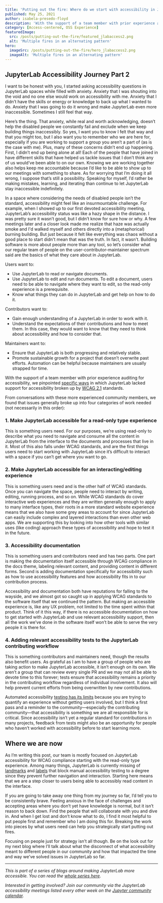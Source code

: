 ```yaml
---
title: 'Putting out the fire: Where do we start with accessibility in JupyterLab?'
published: May 25, 2021
author: isabela-presedo-floyd
description: 'With the support of a team member with prior experience auditing for accessibility, we pinpointed specific ways in which JupyterLab lacked support for accessibility broken up by WCAG 2.1 standards.'
category: [Access-centered, OSS Experience]
featuredImage:
  src: /posts/putting-out-the-fire/featured_jlabaccess2.png
  alt: 'Multiple fires in an alternating pattern'
hero:
  imageSrc: /posts/putting-out-the-fire/hero_jlabaccess2.png
  imageAlt: 'Multiple fires in an alternating pattern'
---
```


## JupyterLab Accessibility Journey Part 2

I want to be honest with you, I started asking accessibility questions
in JupyterLab spaces while filled with anxiety. Anxiety that I was shouting
into the void and no one else would work on accessibility with me. Anxiety
that I didn’t have the skills or energy or knowledge to back up what I
wanted to do. Anxiety that I was going to do it wrong and make JupyterLab
even more inaccessible. Sometimes I still feel that way.

Here’s the thing. That anxiety, while real and worth acknowledging, doesn’t
help the disabled people we constantly fail and exclude when we keep building
things inaccessibly. So yes, I want you to know I felt that way and that you
might too, but I also want you to remember who we are here for, especially
if you are working to support a group you aren’t a part of (as is the
case with me). Plus, many of these concerns didn’t end up happening. First,
I didn’t end up being alone at all! Each of the people that have joined in
have different skills that have helped us tackle issues that I don’t think
any of us would’ve been able to on our own. Knowing we are working together
also helps keep me accountable because I’d like to be able to show up to our
meetings with something to share. As for worrying that I’m doing it all
wrong, I suppose that’s still a possibility. Speaking for myself, I’d rather
be making mistakes, learning, and iterating than continue to let JupyterLab
stay inaccessible indefinitely.

In a space where considering the needs of disabled people isn’t the standard,
accessibility might feel like an insurmountable challenge. For example, when
I showed up to our first devoted accessibility meeting, JupyterLab’s
accessibility status was like a hazy shape in the distance. I was pretty sure
it wasn’t good, but I didn’t know for sure how or why. A few meetings later
and a closer look made me realize that haze was actually smoke and I'd walked
myself and others directly into a (metaphorical) burning building. But just
because it felt like everything was chaos without a good place to start didn't
mean that was the truth. In fact, it wasn't. Building software is more about
people more than any tool, so let’s consider what our regular team of people
on the user-contributor-maintainer spectrum said are the basics of what they
care about in JupyterLab.

Users want to:

- Use JupyterLab to read or navigate documents.
- Use JupyterLab to edit and run documents. To edit a document, users need to
be able to navigate where they want to edit, so the read-only experience is a
prerequisite.
- Know what things they can do in JupyterLab and get help on how to do it.

Contributors want to:

- Gain enough understanding of a JupyterLab in order to work with it.
- Understand the expectations of their contributions and how to meet them. In
this case, they would want to know that they need to think about accessibility
and how to consider that.

Maintainers want to:

- Ensure that JupyterLab is both progressing and relatively stable.
- Promote sustainable growth for a project that doesn’t overwrite past efforts.
Automation can be helpful because maintainers are usually strapped for time.

With the support of a team member with prior experience auditing for accessibility,
we pinpointed [specific ways](https://github.com/jupyterlab/jupyterlab/issues/9399)
in which JupyterLab lacked support for accessibility broken up by
[WCAG 2.1](https://www.w3.org/TR/WCAG21/) standards.

From conversations with these more experienced community members, we found that
issues generally broke up into four categories of work needed (not necessarily
in this order):

### 1. Make JupyterLab accessible for a read-only type experience

This is something users need. For our purposes, we’re using read-only to
describe what you need to navigate and consume all the content in JupyterLab
from the interface to the documents and processes that live in it. Most
of this also falls under WCAG standards, and are the first things users
need to start working with JupyterLab since it’s difficult to interact
with a space if you can’t get where you want to go.

### 2. Make JupyterLab accessible for an interacting/editing experience

This is something users need and is the other half of WCAG standards. Once
you can navigate the space, people need to interact by writing, editing,
running process, and so on. While WCAG standards do cover interactive web
experiences and they are written generally enough to apply to many interface
types, their roots in a more standard website experience means that we
also have some grey areas to account for since JupyterLab can easily include
complex and layered interactions than even other web apps. We are supporting
this by looking into how other tools with similar uses (like coding) approach
these types of accessibility and hope to test it in the future.

### 3. Accessibility documentation

This is something users and contributors need and has two parts. One part
is making the documentation itself accessible through WCAG compliance in
the docs theme, labeling relevant content, and providing content in different
forms. Second is adding documentation specifically for accessibility such
as how to use accessibility features and how accessibility fits in to our
contribution process.

Accessibility and documentation both have reputations for falling to the
wayside, and we almost got so caught up in applying WCAG standards to the
software itself that we continued the pattern. But making an accessible
experience is, like any UX problem, not limited to the time spent within
that product. Think of it this way, if there is no accessible documentation
on how to get started with JupyterLab and use relevant accessibility
support, then all the work we’ve done in the software itself won’t be able
to serve the very people it is there for.

### 4. Adding relevant accessibility tests to the JupyterLab contributing workflow

This is something contributors and maintainers need, though the results
also benefit users. As grateful as I am to have a group of people who are
taking action to make JupyterLab accessible, it isn’t enough on its own.
We aren’t a group that can review every single PR and we may not all be
able to devote time to this forever; tests ensure that accessibility
remains a priority in the contributing workflow regardless of individual
involvement. It also will help prevent current efforts from being
overwritten by new contributions.

Automated accessibility [testing has its limits](https://www.w3.org/WAI/test-evaluate/tools/selecting/)
because you are trying to quantify an experience without getting users
involved, but I think a first pass and a reminder to the community—especially
the contributing community—that accessibility is something we are all
responsible for is critical. Since accessibility isn’t yet a regular
standard for contributions in many projects, feedback from tests might
also be an opportunity for people who haven’t worked with accessibility
before to start learning more.

## Where we are now

As I’m writing this post, our team is mostly focused on JupyterLab
accessibility for WCAG compliance starting with the read-only type
experience. Among many things, JupyterLab is currently missing of
[landmarks](https://accessibility.18f.gov/landmarks/) and
[labels](https://webaim.org/articles/label-name/) that block manual
accessibility testing to a degree since they prevent further navigation
and interaction. Starting here means that we are a step closer to
users being able to accessibly read content in the interface.

If you are going to take away one thing from my journey so far, I’d
tell you to be consistently brave. Feeling anxious in the face of
challenges and accepting areas where you don’t yet have knowledge is
normal, but it isn’t reason to back down. Find the people that will
collaborate with you and dive in. And when I get lost and don’t know
what to do, I find it most helpful to put people first and remember
who I am doing this for. Breaking the work into pieces by what users
need can help you strategically start putting out fires.

Focusing on people just for strategy isn’t all though. Be on the look
out for my next blog where I’ll talk about what the disconnect of
what accessibility meant to different people in our community and how
that impacted the time and way we’ve solved issues in JupyterLab so far.

___

*This is part of a series of blogs around making JupyterLab more accessible. You can read the
[whole series here](/categories/jlaba11y).*

*Interested in getting involved? Join our community via the JupyterLab accessibility meetings
listed every other week on the [Jupyter community calendar](https://jupyter.readthedocs.io/en/latest/community/content-community.html#jupyter-community-meetings).*
